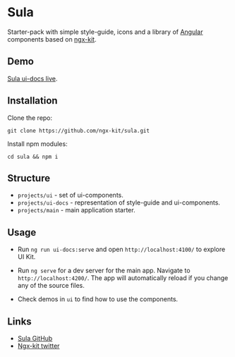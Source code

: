 # Sula

Starter-pack with simple style-guide, icons and a library of [Angular](https://angular.io) components based on [ngx-kit](https://ngx-kit.com).

## Demo

[Sula ui-docs live](https://sula.ngx-kit.com).

## Installation

Clone the repo:

`git clone https://github.com/ngx-kit/sula.git`

Install npm modules:

`cd sula && npm i`

## Structure

* `projects/ui` - set of ui-components.
* `projects/ui-docs` - representation of style-guide and ui-components.
* `projects/main` - main application starter.

## Usage

* Run `ng run ui-docs:serve` and open `http://localhost:4100/` to explore UI Kit.

* Run `ng serve` for a dev server for the main app. Navigate to `http://localhost:4200/`. The app will automatically reload if you change any of the source files.  

* Check demos in `ui` to find how to use the components. 

## Links

* [Sula GitHub](https://github.com/ngx-kit/sula)
* [Ngx-kit twitter](https://twitter.com/ngxkit)
